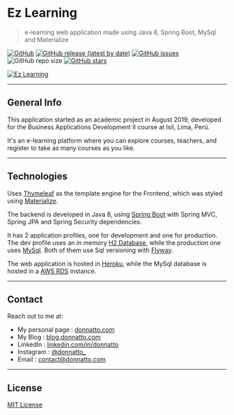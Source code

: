 # Ez Learning

> e-learning web application made using Java 8, Spring Boot, MySql and Materialize

[![GitHub](https://img.shields.io/github/license/donnatto/ez-learning?color=purple)](https://opensource.org/licenses/MIT)
[![GitHub release (latest by date)](https://img.shields.io/github/v/release/donnatto/ez-learning?color=red)](https://github.com/donnatto/ez-learning/releases)
[![GitHub issues](https://img.shields.io/github/issues/donnatto/ez-learning)](https://github.com/donnatto/ez-learning/issues)
![GitHub repo size](https://img.shields.io/github/repo-size/donnatto/ez-learning?color=blue&label=size)
[![GitHub stars](https://img.shields.io/github/stars/donnatto/ez-learning?style=social)](https://github.com/donnatto/ez-learning/stargazers)

[![Ez Learning](https://i.imgur.com/QrXbo6q.jpg)](https://ez-learning.herokuapp.com)

---

## General Info

This application started as an academic project in August 2019, developed for the Business Applications Development II course at Isil, Lima, Perú.

It's an e-learning platform where you can explore courses, teachers, and register to take as many courses as you like.

---

## Technologies

Uses [Thymeleaf](https://www.thymeleaf.org/) as the template engine for the Frontend, which was styled using [Materialize](https://materializecss.com/).

The backend is developed in Java 8, using [Spring Boot](https://spring.io/projects/spring-boot) with Spring MVC, Spring JPA and Spring Security dependencies.

It has 2 application profiles, one for development and one for production. The dev profile uses an in memory [H2 Database](https://www.h2database.com/), while the production one uses [MySql](https://www.mysql.com/). Both of them use Sql versioning with [Flyway](https://flywaydb.org/).

The web application is hosted in [Heroku](https://www.heroku.com/), while the MySql database is hosted in a [AWS RDS](https://aws.amazon.com/rds/) instance.

---

## Contact

Reach out to me at:

- My personal page : [donnatto.com](https://donnatto.com)
- My Blog : [blog.donnatto.com](https://blog.donnatto.com)
- LinkedIn : [linkedin.com/in/donnatto](https://linkedin.com/in/donnatto)
- Instagram : [@donnatto_](https://instagram.com/donnatto_)
- Email : [contact@donnatto.com](mailto:contact@donnatto.com)

---

## License

[MIT License](https://opensource.org/licenses/MIT)
